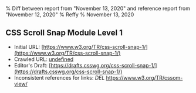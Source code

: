 % Diff between report from "November 13, 2020" and reference report from "November 12, 2020"
% Reffy
% November 13, 2020

## CSS Scroll Snap Module Level 1

- Initial URL: [https://www.w3.org/TR/css-scroll-snap-1/](https://www.w3.org/TR/css-scroll-snap-1/)
- Crawled URL: [undefined](undefined)
- Editor's Draft: [https://drafts.csswg.org/css-scroll-snap-1/](https://drafts.csswg.org/css-scroll-snap-1/)
- Inconsistent references for links: *DEL* https://www.w3.org/TR/cssom-view/



